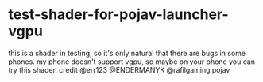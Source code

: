 # test-shader-for-pojav-launcher-vgpu
this is a shader in testing, so it's only natural that there are bugs in some phones.
my phone doesn't support vgpu, so maybe on your phone you can try this shader.
credit 
@err123
@ENDERMANYK
@rafilgaming pojav
